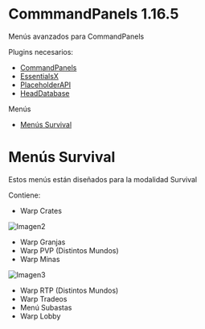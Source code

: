 # CommmandPanels 1.16.5
Menús avanzados para CommandPanels

Plugins necesarios:
- [CommandPanels](https://www.spigotmc.org/resources/commandpanels.67788/)
- [EssentialsX](https://essentialsx.net/downloads.html)
- [PlaceholderAPI](https://www.spigotmc.org/resources/placeholderapi.6245/)
- [HeadDatabase](https://www.spigotunlocked.com/resources/head-database.288/)

Menús
- [Menús Survival](https://github.com/TierraCraft1/CommmandPanels-1.16.5/blob/main/README.md#men%C3%BAs)

# Menús Survival
Estos menús están diseñados para la modalidad Survival

Contiene:
- Warp Crates

![Imagen2](https://github.com/TierraCraft1/CommmandPanels/assets/170255518/0759e7a6-df50-42de-a3cc-0eee90fe0fed)

- Warp Granjas
- Warp PVP (Distintos Mundos)
- Warp Minas

![Imagen3](https://github.com/TierraCraft1/CommmandPanels-1.16.5/assets/170255518/a8988048-69ac-4d61-9559-cf374a3d1baa)

- Warp RTP (Distintos Mundos)
- Warp Tradeos
- Menú Subastas
- Warp Lobby
